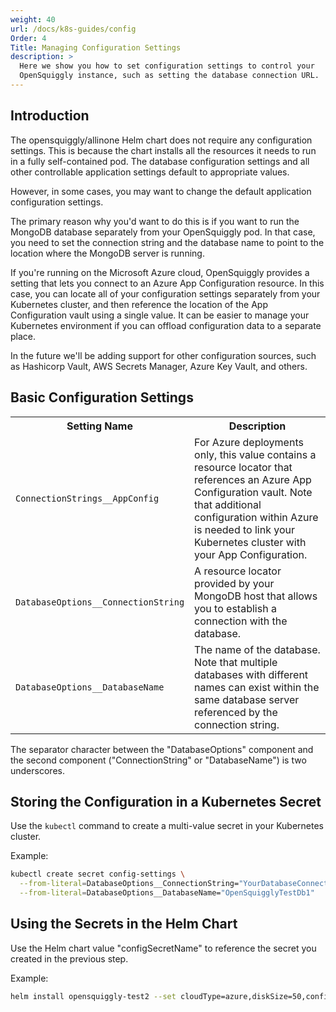 ```yaml
---
weight: 40
url: /docs/k8s-guides/config
Order: 4
Title: Managing Configuration Settings
description: >
  Here we show you how to set configuration settings to control your
  OpenSquiggly instance, such as setting the database connection URL.
---
```


## Introduction

The opensquiggly/allinone Helm chart does not require any configuration settings.
This is because the chart installs all the resources it needs to run in a fully
self-contained pod. The database configuration settings and all other controllable
application settings default to appropriate values.

However, in some cases, you may want to change the default application configuration
settings.

The primary reason why you'd want to do this is if you want to run the MongoDB database
separately from your OpenSquiggly pod. In that case, you need to set the connection
string and the database name to point to the location where the MongoDB server is running.

If you're running on the Microsoft Azure cloud, OpenSquiggly provides a setting that lets
you connect to an Azure App Configuration resource. In this case, you can locate all of
your configuration settings separately from your Kubernetes cluster, and then reference the
location of the App Configuration vault using a single value. It can be easier to manage
your Kubernetes environment if you can offload configuration data to a separate place.

In the future we'll be adding support for other configuration sources, such as Hashicorp
Vault, AWS Secrets Manager, Azure Key Vault, and others.

## Basic Configuration Settings

<table>
  <tr>
    <th>Setting Name</th>
    <th>Description</th>
  </tr>
  <tr>
    <td><code>ConnectionStrings__AppConfig</code></td>
    <td>
      For Azure deployments only, this value contains a resource locator that references
      an Azure App Configuration vault. Note that additional configuration within Azure
      is needed to link your Kubernetes cluster with your App Configuration.
    </td>
  <tr>
    <td><code>DatabaseOptions__ConnectionString</code></td>
    <td>
      A resource locator provided by your MongoDB host that allows you to establish
      a connection with the database.
    </td>
  </tr>
  <tr>
    <td><code>DatabaseOptions__DatabaseName</code></td>
    <td>
      The name of the database. Note that multiple databases with different names can
      exist within the same database server referenced by the connection string.
    </td>
</table>

The separator character between the "DatabaseOptions" component and the second component
("ConnectionString" or "DatabaseName") is two underscores.

## Storing the Configuration in a Kubernetes Secret

Use the ```kubectl``` command to create a multi-value secret in your Kubernetes cluster.

Example:

```bash
kubectl create secret config-settings \
  --from-literal=DatabaseOptions__ConnectionString="YourDatabaseConnectionStringHere" \
  --from-literal=DatabaseOptions__DatabaseName="OpenSquigglyTestDb1"
```

## Using the Secrets in the Helm Chart

Use the Helm chart value "configSecretName" to reference the secret you created in the
previous step.

Example:

```bash
helm install opensquiggly-test2 --set cloudType=azure,diskSize=50,configSecretName=config-settings
```